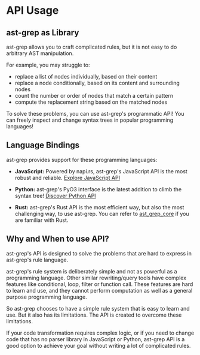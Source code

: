# API Usage

## ast-grep as Library

ast-grep allows you to craft complicated rules, but it is not easy to do arbitrary AST manipulation.

For example, you may struggle to:

* replace a list of nodes individually, based on their content
* replace a node conditionally, based on its content and surrounding nodes
* count the number or order of nodes that match a certain pattern
* compute the replacement string based on the matched nodes

To solve these problems, you can use ast-grep's programmatic API! You can freely inspect and change syntax trees in popular programming languages!

## Language Bindings

ast-grep provides support for these programming languages:

- **JavaScript:** Powered by napi.rs, ast-grep's JavaScript API is the most robust and reliable. [Explore JavaScript API](/guide/api-usage/js-api.html)

- **Python:** ast-grep's PyO3 interface is the latest addition to climb the syntax tree! [Discover Python API](/guide/api-usage/py-api.html)

- **Rust:** ast-grep's Rust API is the most efficient way, but also the most challenging way, to use ast-grep. You can refer to [ast_grep_core](https://docs.rs/ast-grep-core/latest/ast_grep_core/) if you are familiar with Rust.


## Why and When to use API?

ast-grep's API is designed to solve the problems that are hard to express in ast-grep's rule language.

ast-grep's rule system is deliberately simple and not as powerful as a programming language.
Other similar rewriting/query tools have complex features like conditional, loop, filter or function call.
These features are hard to learn and use, and they cannot perform computation as well as a general purpose programming language.

So ast-grep chooses to have a simple rule system that is easy to learn and use. But it also has its limitations. The API is created to overcome these limitations.

If your code transformation requires complex logic, or if you need to change code that has no parser library in JavaScript or Python, ast-grep API is a good option to achieve your goal without writing a lot of complicated rules.